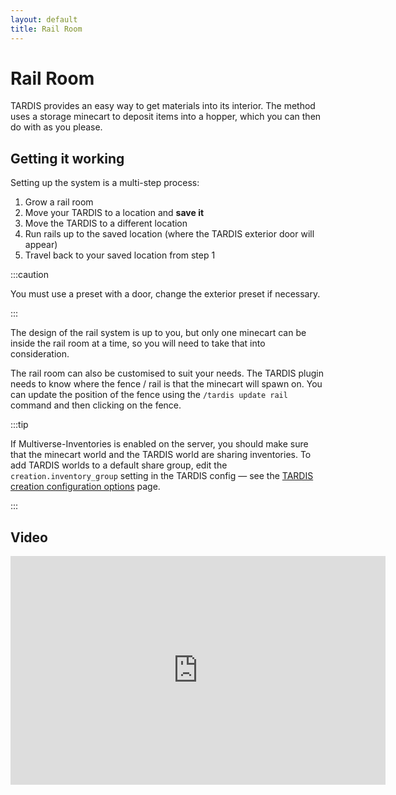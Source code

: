 ```yaml
---
layout: default
title: Rail Room
---
```


# Rail Room

TARDIS provides an easy way to get materials into its interior. The method uses a storage minecart to deposit items into
a hopper, which you can then do with as you please.

## Getting it working

Setting up the system is a multi-step process:

1. Grow a rail room
2. Move your TARDIS to a location and **save it**
3. Move the TARDIS to a different location
4. Run rails up to the saved location (where the TARDIS exterior door will appear)
5. Travel back to your saved location from step 1

:::caution

You must use a preset with a door, change the exterior preset if necessary.

:::

The design of the rail system is up to you, but only one minecart can be inside the rail room at a time, so you will
need to take that into consideration.

The rail room can also be customised to suit your needs. The TARDIS plugin needs to know where the fence / rail is that
the minecart will spawn on. You can update the position of the fence using the `/tardis update rail` command and then
clicking on the fence.

:::tip

If Multiverse-Inventories is enabled on the server, you should make sure that the minecart world and the
TARDIS world are sharing inventories. To add TARDIS worlds to a default share group, edit the `creation.inventory_group`
setting in the TARDIS config — see the [TARDIS creation configuration options](configuration/creation) page.

:::

## Video

<iframe src="https://player.vimeo.com/video/69821554" width="600" height="366" frameborder="0" webkitallowfullscreen mozallowfullscreen allowfullscreen></iframe>
